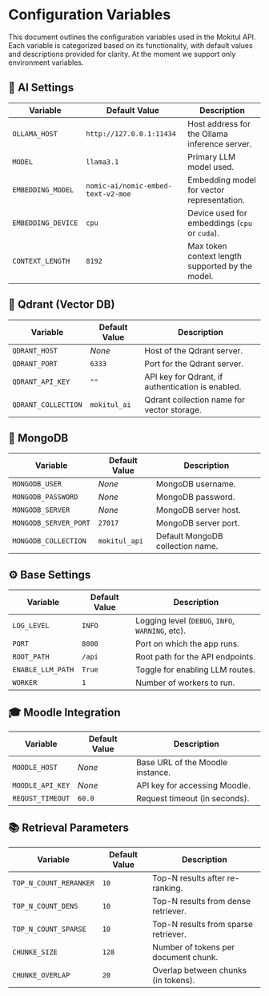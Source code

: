 # Configuration Variables

This document outlines the configuration variables used in the Mokitul API.
Each variable is categorized based on its functionality, with default values and descriptions provided for clarity.
At the moment we support only environment variables.

## 🔮 AI Settings

| Variable           | Default Value                                  | Description                                              |
|--------------------|------------------------------------------------|----------------------------------------------------------|
| `OLLAMA_HOST`      | `http://127.0.0.1:11434`                        | Host address for the Ollama inference server.            |
| `MODEL`            | `llama3.1`                                     | Primary LLM model used.                                  |
| `EMBEDDING_MODEL`  | `nomic-ai/nomic-embed-text-v2-moe`             | Embedding model for vector representation.               |
| `EMBEDDING_DEVICE` | `cpu`                                          | Device used for embeddings (`cpu` or `cuda`).            |
| `CONTEXT_LENGTH`   | `8192`                                         | Max token context length supported by the model.         |

## 🧠 Qdrant (Vector DB)

| Variable            | Default Value | Description                                       |
|---------------------|---------------|---------------------------------------------------|
| `QDRANT_HOST`        | *None*        | Host of the Qdrant server.                        |
| `QDRANT_PORT`        | `6333`        | Port for the Qdrant server.                       |
| `QDRANT_API_KEY`     | `""`          | API key for Qdrant, if authentication is enabled. |
| `QDRANT_COLLECTION`  | `mokitul_ai`  | Qdrant collection name for vector storage.        |

## 🍃 MongoDB

| Variable              | Default Value   | Description                                 |
|-----------------------|-----------------|---------------------------------------------|
| `MONGODB_USER`         | *None*          | MongoDB username.                           |
| `MONGODB_PASSWORD`     | *None*          | MongoDB password.                           |
| `MONGODB_SERVER`       | *None*          | MongoDB server host.                        |
| `MONGODB_SERVER_PORT`  | `27017`         | MongoDB server port.                        |
| `MONGODB_COLLECTION`   | `mokitul_api`   | Default MongoDB collection name.            |

## ⚙️ Base Settings

| Variable          | Default Value | Description                                       |
|-------------------|---------------|---------------------------------------------------|
| `LOG_LEVEL`        | `INFO`        | Logging level (`DEBUG`, `INFO`, `WARNING`, etc).  |
| `PORT`             | `8000`        | Port on which the app runs.                      |
| `ROOT_PATH`        | `/api`        | Root path for the API endpoints.                 |
| `ENABLE_LLM_PATH`  | `True`        | Toggle for enabling LLM routes.                  |
| `WORKER`           | `1`           | Number of workers to run.                        |

## 🎓 Moodle Integration

| Variable         | Default Value | Description                            |
|------------------|---------------|----------------------------------------|
| `MOODLE_HOST`     | *None*        | Base URL of the Moodle instance.       |
| `MOODLE_API_KEY`  | *None*        | API key for accessing Moodle.          |
| `REQUST_TIMEOUT`  | `60.0`        | Request timeout (in seconds).          |

## 📚 Retrieval Parameters

| Variable                | Default Value | Description                                      |
|-------------------------|---------------|--------------------------------------------------|
| `TOP_N_COUNT_RERANKER`  | `10`          | Top-N results after re-ranking.                 |
| `TOP_N_COUNT_DENS`      | `10`          | Top-N results from dense retriever.             |
| `TOP_N_COUNT_SPARSE`    | `10`          | Top-N results from sparse retriever.            |
| `CHUNKE_SIZE`           | `128`         | Number of tokens per document chunk.            |
| `CHUNKE_OVERLAP`        | `20`          | Overlap between chunks (in tokens).             |
